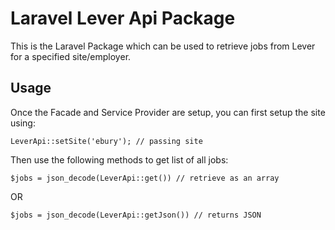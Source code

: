 # Laravel Lever Api Package

This is the Laravel Package which can be used to retrieve jobs from Lever for a specified site/employer.

## Usage

Once the Facade and Service Provider are setup, you can first setup the site using: 

```
LeverApi::setSite('ebury'); // passing site
```

Then use the following methods to get list of all jobs:

```
$jobs = json_decode(LeverApi::get()) // retrieve as an array
```

OR

```
$jobs = json_decode(LeverApi::getJson()) // returns JSON
```